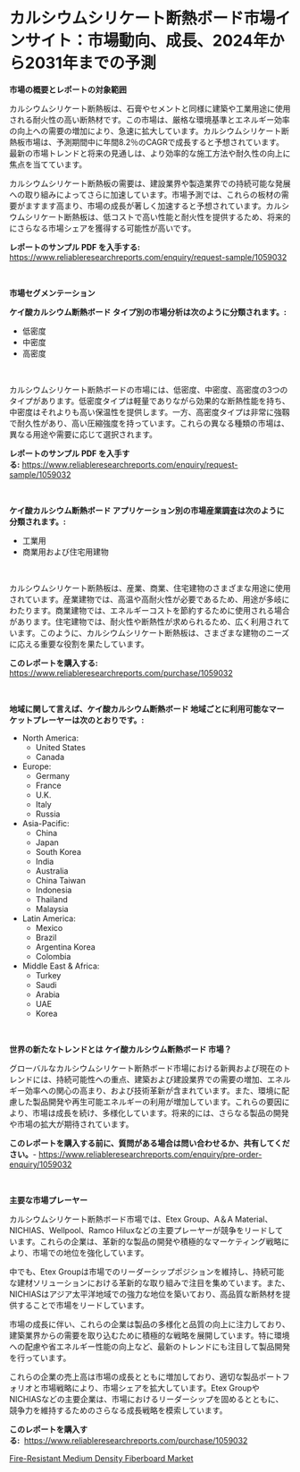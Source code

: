 <p><h1>カルシウムシリケート断熱ボード市場インサイト：市場動向、成長、2024年から2031年までの予測</h1></p><p><strong>市場の概要とレポートの対象範囲</strong></p>
<p><p>カルシウムシリケート断熱板は、石膏やセメントと同様に建築や工業用途に使用される耐火性の高い断熱材です。この市場は、厳格な環境基準とエネルギー効率の向上への需要の増加により、急速に拡大しています。カルシウムシリケート断熱板市場は、予測期間中に年間8.2％のCAGRで成長すると予想されています。最新の市場トレンドと将来の見通しは、より効率的な施工方法や耐久性の向上に焦点を当てています。</p><p>カルシウムシリケート断熱板の需要は、建設業界や製造業界での持続可能な発展への取り組みによってさらに加速しています。市場予測では、これらの板材の需要がますます高まり、市場の成長が著しく加速すると予想されています。カルシウムシリケート断熱板は、低コストで高い性能と耐火性を提供するため、将来的にさらなる市場シェアを獲得する可能性が高いです。</p></p>
<p><strong>レポートのサンプル PDF を入手する:</strong> <a href="https://www.reliableresearchreports.com/enquiry/request-sample/1059032">https://www.reliableresearchreports.com/enquiry/request-sample/1059032</a></p>
<p>&nbsp;</p>
<p><strong>市場セグメンテーション</strong></p>
<p><strong>ケイ酸カルシウム断熱ボード タイプ別の市場分析は次のように分類されます。:</strong></p>
<p><ul><li>低密度</li><li>中密度</li><li>高密度</li></ul></p>
<p>&nbsp;</p>
<p><p>カルシウムシリケート断熱ボードの市場には、低密度、中密度、高密度の3つのタイプがあります。低密度タイプは軽量でありながら効果的な断熱性能を持ち、中密度はそれよりも高い保温性を提供します。一方、高密度タイプは非常に強靱で耐久性があり、高い圧縮強度を持っています。これらの異なる種類の市場は、異なる用途や需要に応じて選択されます。</p></p>
<p><strong>レポートのサンプル PDF を入手する:</strong>&nbsp;<a href="https://www.reliableresearchreports.com/enquiry/request-sample/1059032">https://www.reliableresearchreports.com/enquiry/request-sample/1059032</a></p>
<p>&nbsp;</p>
<p><strong> ケイ酸カルシウム断熱ボード アプリケーション別の市場産業調査は次のように分類されます。:</strong></p>
<p><ul><li>工業用</li><li>商業用および住宅用建物</li></ul></p>
<p>&nbsp;</p>
<p><p>カルシウムシリケート断熱板は、産業、商業、住宅建物のさまざまな用途に使用されています。産業建物では、高温や高耐火性が必要であるため、用途が多岐にわたります。商業建物では、エネルギーコストを節約するために使用される場合があります。住宅建物では、耐火性や断熱性が求められるため、広く利用されています。このように、カルシウムシリケート断熱板は、さまざまな建物のニーズに応える重要な役割を果たしています。</p></p>
<p><strong>このレポートを購入する:</strong>&nbsp; <a href="https://www.reliableresearchreports.com/purchase/1059032">https://www.reliableresearchreports.com/purchase/1059032</a></p>
<p>&nbsp;</p>
<p><strong>地域に関して言えば、ケイ酸カルシウム断熱ボード 地域ごとに利用可能なマーケットプレーヤーは次のとおりです。:</strong></p>
<p><ul>
    <li>
        North America:
        <ul>
            <li>United States</li>
            <li>Canada</li>
        </ul>
    </li>
    <li>
        Europe:
        <ul>
            <li>Germany</li>
            <li>France</li>
            <li>U.K.</li>
            <li>Italy</li>
            <li>Russia</li>
        </ul>
    </li>
    <li>
        Asia-Pacific:
        <ul>
            <li>China</li>
            <li>Japan</li>
            <li>South Korea</li>
            <li>India</li>
            <li>Australia</li>
            <li>China Taiwan</li>
            <li>Indonesia</li>
            <li>Thailand</li>
            <li>Malaysia</li>
        </ul>
    </li>
    <li>
        Latin America:
        <ul>
            <li>Mexico</li>
            <li>Brazil</li>
            <li>Argentina Korea</li>
            <li>Colombia</li>
        </ul>
    </li>
    <li>
        Middle East & Africa:
        <ul>
            <li>Turkey</li>
            <li>Saudi</li>
            <li>Arabia</li>
            <li>UAE</li>
            <li>Korea</li>
        </ul>
    </li>
    </ul></p>
<p>&nbsp;</p>
<p><strong>世界の新たなトレンドとは ケイ酸カルシウム断熱ボード 市場？</strong></p>
<p><p>グローバルなカルシウムシリケート断熱ボード市場における新興および現在のトレンドには、持続可能性への重点、建築および建設業界での需要の増加、エネルギー効率への関心の高まり、および技術革新が含まれています。また、環境に配慮した製品開発や再生可能エネルギーの利用が増加しています。これらの要因により、市場は成長を続け、多様化しています。将来的には、さらなる製品の開発や市場の拡大が期待されています。</p></p>
<p><strong>このレポートを購入する前に、質問がある場合は問い合わせるか、共有してください。</strong>- <a href="https://www.reliableresearchreports.com/enquiry/pre-order-enquiry/1059032">https://www.reliableresearchreports.com/enquiry/pre-order-enquiry/1059032</a></p>
<p>&nbsp;</p>
<p><strong>主要な市場プレーヤー</strong></p>
<p><p>カルシウムシリケート断熱ボード市場では、Etex Group、A＆A Material、NICHIAS、Wellpool、Ramco Hiluxなどの主要プレーヤーが競争をリードしています。これらの企業は、革新的な製品の開発や積極的なマーケティング戦略により、市場での地位を強化しています。</p><p>中でも、Etex Groupは市場でのリーダーシップポジションを維持し、持続可能な建材ソリューションにおける革新的な取り組みで注目を集めています。また、NICHIASはアジア太平洋地域での強力な地位を築いており、高品質な断熱材を提供することで市場をリードしています。</p><p>市場の成長に伴い、これらの企業は製品の多様化と品質の向上に注力しており、建築業界からの需要を取り込むために積極的な戦略を展開しています。特に環境への配慮や省エネルギー性能の向上など、最新のトレンドにも注目して製品開発を行っています。</p><p>これらの企業の売上高は市場の成長とともに増加しており、適切な製品ポートフォリオと市場戦略により、市場シェアを拡大しています。Etex GroupやNICHIASなどの主要企業は、市場におけるリーダーシップを固めるとともに、競争力を維持するためのさらなる成長戦略を模索しています。</p></p>
<p><strong>このレポートを購入する:</strong>&nbsp;&nbsp;<a href="https://www.reliableresearchreports.com/purchase/1059032">https://www.reliableresearchreports.com/purchase/1059032</a></p>
<p><p><a href="https://extreme-scabiosa-c81.notion.site/Global-Fire-Resistant-Medium-Density-Fiberboard-Market-by-Types-Applications-and-Major-Players-wi-0e7b54d25cab4823a516127eca3e5b9e">Fire-Resistant Medium Density Fiberboard Market</a></p></p>